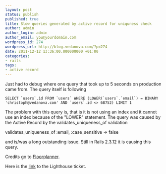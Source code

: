 ```yaml
---
layout: post
status: publish
published: true
title: Slow queries generated by active record for uniquness check
author: admin
author_login: admin
author_email: you@yourdomain.com
wordpress_id: 274
wordpress_url: http://blog.vedanova.com/?p=274
date: 2011-12-12 13:36:00.000000000 +01:00
categories:
- rails
tags:
- active record
---
```

Just had to debug where one query that took up to 5 seconds on production came from. The query itself is following

    SELECT `users`.id FROM `users` WHERE (LOWER(`users`.`email`) = BINARY 'christoph@vedanova.com' AND `users`.id <> 68752) LIMIT 1

The problem with this query is, that is it is not using an index and it cannot use an index because of the "LOWER" statement.
The query was caused by the Active Record by the validates_uniqueness_of validation

validates_uniqueness_of   :email, :case_sensitive => false

and is/was a long outstanding issue. Still in Rails 2.3.12 it is causing this query.

Credits go to <a href="http://techblog.floorplanner.com/2009/11/17/case-insensitive-validates_uniqueness_of-slowness/">Floorplanner</a>.

Here is the <a href="https://rails.lighthouseapp.com/projects/8994/tickets/2503-validates_uniqueness_of-is-horribly-inefficient-in-mysql">link</a> to the Lighthouse ticket.


